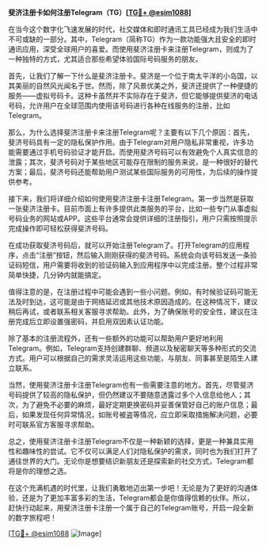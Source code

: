 **斐济注册卡如何注册Telegram（TG）[[TG💪+ @esim1088](https://t.me/s/esim1088)]**

在当今这个数字化飞速发展的时代，社交媒体和即时通讯工具已经成为我们生活中不可或缺的一部分。其中，Telegram（简称TG）作为一款功能强大且安全的即时通讯应用，深受全球用户的喜爱。而使用斐济注册卡来注册Telegram，则成为了一种独特的方式，尤其适合那些希望体验国际号码服务的朋友。

首先，让我们了解一下什么是斐济注册卡。斐济是一个位于南太平洋的小岛国，以其美丽的自然风光闻名于世。然而，除了风景优美之外，斐济还提供了一种便捷的服务——虚拟号码卡。这种卡虽然并不实际存在于斐济，但它能够提供斐济的电话号码，允许用户在全球范围内使用该号码进行各种在线服务的注册，比如Telegram。

那么，为什么选择斐济注册卡来注册Telegram呢？主要有以下几个原因：首先，斐济号码具有一定的隐私保护作用。由于Telegram对用户隐私非常重视，许多功能需要通过手机号码验证才能开启。而使用斐济号码可以有效避免个人真实信息的泄露；其次，斐济号码对于某些地区可能存在限制的服务来说，是一种很好的替代方案；最后，斐济号码还能帮助用户测试某些国际服务的可用性，为后续的操作提供参考。

接下来，我们将详细介绍如何使用斐济注册卡注册Telegram。第一步当然是获取一张斐济注册卡。目前市面上有许多提供此类服务的平台，比如一些专门从事虚拟号码业务的网站或APP。这些平台通常会提供详细的注册指引，用户只需按照提示完成操作即可轻松获得斐济号码。

在成功获取斐济号码后，就可以开始注册Telegram了。打开Telegram的应用程序，点击“注册”按钮，然后输入刚刚获得的斐济号码。系统会向该号码发送一条验证码短信，用户需要将收到的验证码输入到应用程序中以完成注册。整个过程非常简单快捷，几分钟内就能搞定。

值得注意的是，在注册过程中可能会遇到一些小问题。例如，有时候验证码可能无法及时到达，这可能是由于网络延迟或其他技术原因造成的。在这种情况下，建议稍后再试，或者联系相关客服寻求帮助。此外，为了确保账号的安全性，建议在注册完成后立即设置强密码，并启用双因素认证功能。

除了基本的注册流程外，还有一些额外的功能可以帮助用户更好地利用Telegram。例如，Telegram支持创建群聊、频道以及秘密聊天等多种形式的交流方式。用户可以根据自己的需求灵活运用这些功能，与朋友、同事甚至是陌生人建立联系。

当然，使用斐济注册卡注册Telegram也有一些需要注意的地方。首先，尽管斐济号码提供了较高的隐私保护，但仍然建议不要随意透露过多个人信息给他人；其次，为了避免不必要的麻烦，最好定期更换密码并妥善保管好自己的账户信息；最后，如果发现任何异常情况，如账号被盗等情况，应立即采取措施解决问题，必要时可联系官方客服寻求帮助。

总之，使用斐济注册卡注册Telegram不仅是一种新颖的选择，更是一种兼具实用性和趣味性的尝试。它不仅可以满足人们对隐私保护的需求，同时也为我们打开了通往世界的大门。无论你是想要结识新朋友还是探索新的社交方式，Telegram都将是你的理想之选。

在这个充满机遇的时代里，让我们勇敢地迈出第一步吧！无论是为了更好的沟通体验，还是为了更加丰富多彩的生活，Telegram都会是你值得信赖的伙伴。所以，赶快行动起来，用斐济注册卡注册一个属于自己的Telegram账号，开启一段全新的数字旅程吧！

[[TG💪+ @esim1088](https://t.me/s/esim1088) ![Image](https://i.postimg.cc/4NQfJmqS/Snipaste-2025-05-13-00-14-12.png)]